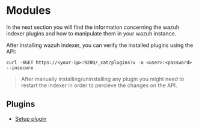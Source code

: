 # Modules

In the next section you will find the information concerning the wazuh indexer plugins and how to manipulate them in your wazuh instance.

After installing wazuh indexer, you can verify the installed plugins using the API:
```console
curl -XGET https://<your-ip>:9200/_cat/plugins?v -u <user>:<password> --insecure
```

> After manually installing/uninstalling any plugin you might need to restart the indexer in order to percieve the changes on the API.

## Plugins
- [Setup plugin](/ref/modules/setup/README.md)
